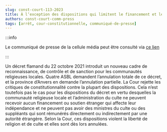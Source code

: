 ```yaml
---   
slug: const-court-113-2023
title: À l’exception des dispositions qui limitent le financement et le soutien étrangers, le décret flamand relatif à la reconnaissance des communautés religieuses locales est constitutionnel
authors: const-court-comm-press
tags: [arrêt, cour-constitutionnelle, communiqué-de-presse]
---
```


:::info

Le communiqué de presse de la cellule média peut être consulté via [ce lien](https://www.const-court.be/public/f/2023/2023-113f-info.pdf) 

:::

Un décret flamand du 22 octobre 2021 introduit un nouveau cadre de reconnaissance, de contrôle et de sanction pour les communautés religieuses locales. Quatre ASBL demandent l’annulation totale de ce décret, et la province d’Anvers en demande l’annulation partielle.La Cour rejette les critiques de constitutionnalité contre la plupart des dispositions. Cela n’est toutefois pas le cas pour les dispositions du décret en vertu desquelles la communauté religieuse locale et l’administration du culte ne peuvent recevoir aucun financement ou soutien étranger qui affecte leur indépendance et ne peuvent pas avoir des ministres du culte ou des suppléants qui sont rémunérés directement ou indirectement par une autorité étrangère. Selon la Cour, ces dispositions violent la liberté de religion et de culte et elles sont dès lors annulées.
